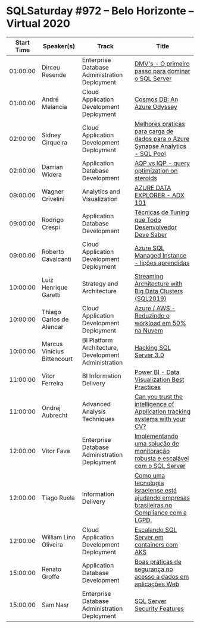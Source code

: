 # SQLSaturday #972 – Belo Horizonte – Virtual 2020
Start Time|Speaker(s)|Track|Title
---|---|---|---
01:00:00|Dirceu Resende|Enterprise Database Administration  Deployment|[DMV's - O primeiro passo para dominar o SQL Server](108106.md)
01:00:00|André Melancia|Cloud Application Development  Deployment|[Cosmos DB: An Azure Odyssey](108370.md)
02:00:00|Sidney Cirqueira|Cloud Application Development  Deployment|[Melhores praticas para carga de dados para o Azure Synapse Analytics - SQL Pool](108206.md)
02:00:00|Damian Widera|Application  Database Development|[AQP vs IQP - query optimization on steroids](108398.md)
09:00:00|Wagner Crivelini|Analytics and Visualization|[AZURE DATA EXPLORER - ADX  101](103093.md)
09:00:00|Rodrigo Crespi|Application  Database Development|[Técnicas de Tuning que Todo Desenvolvedor Deve Saber](107983.md)
09:00:00|Roberto Cavalcanti|Cloud Application Development  Deployment|[Azure SQL Managed Instance - lições aprendidas](108314.md)
10:00:00|Luiz Henrique Garetti|Strategy and Architecture|[Streaming Architecture with Big Data Clusters (SQL2019)](102485.md)
10:00:00|Thiago Carlos de Alencar|Cloud Application Development  Deployment|[Azure / AWS - Reduzindo o workload em 50% na Nuvem](108138.md)
10:00:00|Marcus Vinícius Bittencourt|BI Platform Architecture, Development  Administration|[Hacking SQL Server 3.0](108458.md)
11:00:00|Vitor Ferreira|BI Information Delivery|[Power BI - Data Visualization Best Practices](103887.md)
11:00:00|Ondrej Aubrecht|Advanced Analysis Techniques|[Can you trust the intelligence of Application tracking systems with your CV?](107900.md)
12:00:00|Vitor Fava|Enterprise Database Administration  Deployment|[Implementando uma solução de monitoração robusta e escalável com o SQL Server](102487.md)
12:00:00|Tiago Ruela|Information Delivery|[Como uma tecnologia israelense está ajudando empresas brasileiras no Compliance com a LGPD.](103822.md)
12:00:00|William Lino Oliveira|Cloud Application Development  Deployment|[Escalando SQL Server em containers com AKS](108105.md)
15:00:00|Renato Groffe|Application  Database Development|[Boas práticas de segurança no acesso a dados em aplicações Web](103393.md)
15:00:00|Sam Nasr|Enterprise Database Administration  Deployment|[SQL Server Security Features](107889.md)
